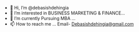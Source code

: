 - 👋 Hi, I’m @debasishdehingia
- 👀 I’m interested in BUSINESS MARKETING & FINANCE...
- 🌱 I’m currently Pursuing MBA ...
- 📫 How to reach me ... Email- Debasishdehingia@gmail.com

<!---
debasishdehingia/debasishdehingia is a ✨ special ✨ repository because its `README.md` (this file) appears on your GitHub profile.
You can click the Preview link to take a look at your changes.
--->
